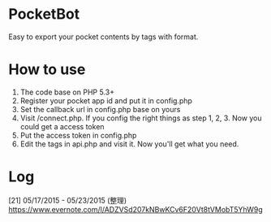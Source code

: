 # PocketBot
Easy to export your pocket contents by tags with format.

# How to use

1. The code base on PHP 5.3+
2. Register your pocket app id and put it in config.php
3. Set the callback url in config.php base on yours
4. Visit /connect.php. If you config the right things as step 1, 2, 3. Now you could get a access token
5. Put the access token in config.php
6. Edit the tags in api.php and visit it. Now you'll get what you need.

# Log

[21] 05/17/2015 - 05/23/2015 (整理)
https://www.evernote.com/l/ADZVSd207kNBwKCv6F20Vt8tVMobT5YhW9g
